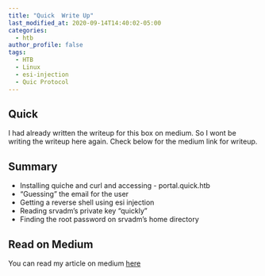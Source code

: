 ```yaml
---
title: "Quick  Write Up"
last_modified_at: 2020-09-14T14:40:02-05:00
categories:
  - htb
author_profile: false
tags:
  - HTB
  - Linux
  - esi-injection
  - Quic Protocol
---
```



## Quick
I had already written the writeup for this box on medium. So I wont be writing the writeup here again. Check below for the medium link for writeup.

## Summary
- Installing quiche and curl and accessing - portal.quick.htb
- “Guessing” the email for the user
- Getting a reverse shell using esi injection
- Reading srvadm’s private key “quickly”
- Finding the root password on srvadm’s home directory

## Read on Medium
You can read my article on medium 
[here](https://medium.com/@shishirsub10/quick-hackthebox-write-up-96059809d808)
